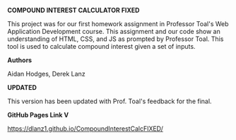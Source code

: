 **COMPOUND INTEREST CALCULATOR FIXED**

This project was for our first homework assignment in Professor Toal's Web Application Development course. This assignment and our code show an understanding of HTML, CSS, and JS as prompted by Professor Toal. This tool is used to calculate compound interest given a set of inputs.

**Authors**

Aidan Hodges, Derek Lanz

**UPDATED**

This version has been updated with Prof. Toal's feedback for the final.

**GitHub Pages Link V**

https://dlanz1.github.io/CompoundInterestCalcFIXED/
